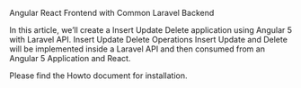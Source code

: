 Angular React Frontend with Common Laravel Backend

In this article, we’ll create a Insert Update Delete application using Angular 5 with Laravel API. Insert Update Delete Operations Insert Update and Delete will be implemented inside a Laravel API and then consumed from an Angular 5 Application and React.

Please find the Howto document for installation.
